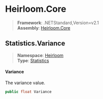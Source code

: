 # Heirloom.Core

> **Framework**: .NETStandard,Version=v2.1  
> **Assembly**: [Heirloom.Core][0]  

## Statistics.Variance

> **Namespace**: [Heirloom][0]  
> **Type**: [Statistics][1]  

#### Variance

The variance value.

```cs
public float Variance
```

[0]: ../../../Heirloom.Core.md
[1]: ../Statistics.md
